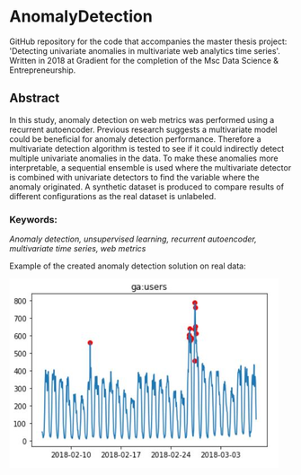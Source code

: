 # AnomalyDetection
GitHub repository for the code that accompanies the master thesis project: 'Detecting univariate anomalies in multivariate web analytics time series'. Written in 2018 at Gradient for the completion of the Msc Data Science & Entrepreneurship.

## Abstract
In this study, anomaly detection on web metrics was performed using a recurrent autoencoder.
Previous research suggests a multivariate model could be beneficial for anomaly detection
performance. Therefore a multivariate detection algorithm is tested to see if it could indirectly
detect multiple univariate anomalies in the data. To make these anomalies more interpretable,
a sequential ensemble is used where the multivariate detector is combined with univariate
detectors to find the variable where the anomaly originated. A synthetic dataset is produced to
compare results of different configurations as the real dataset is unlabeled.
### Keywords: 
*Anomaly detection, unsupervised learning, recurrent autoencoder, multivariate time series, web metrics*

Example of the created anomaly detection solution on real data:

![alt text](https://github.com/RynoM/AnomalyDetection/blob/master/pictures/user%20anomalies.JPG)
